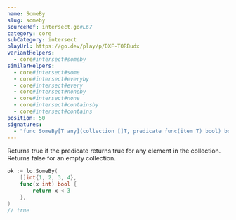 ```yaml
---
name: SomeBy
slug: someby
sourceRef: intersect.go#L67
category: core
subCategory: intersect
playUrl: https://go.dev/play/p/DXF-TORBudx
variantHelpers:
  - core#intersect#someby
similarHelpers:
  - core#intersect#some
  - core#intersect#everyby
  - core#intersect#every
  - core#intersect#noneby
  - core#intersect#none
  - core#intersect#containsby
  - core#intersect#contains
position: 50
signatures:
  - "func SomeBy[T any](collection []T, predicate func(item T) bool) bool"
---
```


Returns true if the predicate returns true for any element in the collection. Returns false for an empty collection.

```go
ok := lo.SomeBy(
    []int{1, 2, 3, 4},
    func(x int) bool {
        return x < 3
    },
)
// true
```


